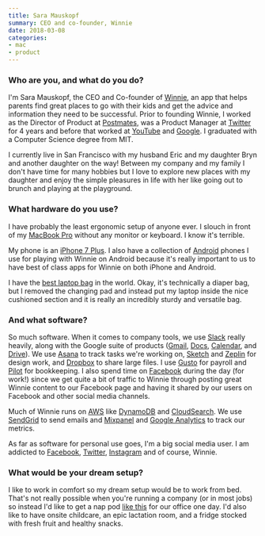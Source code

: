 ```yaml
---
title: Sara Mauskopf
summary: CEO and co-founder, Winnie
date: 2018-03-08
categories:
- mac
- product
---
```


### Who are you, and what do you do?

I'm Sara Mauskopf, the CEO and Co-founder of [Winnie][], an app that helps parents find great places to go with their kids and get the advice and information they need to be successful. Prior to founding Winnie, I worked as the Director of Product at [Postmates][], was a Product Manager at [Twitter][] for 4 years and before that worked at [YouTube][] and [Google][]. I graduated with a Computer Science degree from MIT.

I currently live in San Francisco with my husband Eric and my daughter Bryn and another daughter on the way! Between my company and my family I don't have time for many hobbies but I love to explore new places with my daughter and enjoy the simple pleasures in life with her like going out to brunch and playing at the playground.

### What hardware do you use?

I have probably the least ergonomic setup of anyone ever. I slouch in front of my [MacBook Pro][macbook-pro] without any monitor or keyboard. I know it's terrible.

My phone is an [iPhone 7 Plus][iphone-7-plus]. I also have a collection of [Android][] phones I use for playing with Winnie on Android because it's really important to us to have best of class apps for Winnie on both iPhone and Android.

I have the [best laptop bag][leke] in the world. Okay, it's technically a diaper bag, but I removed the changing pad and instead put my laptop inside the nice cushioned section and it is really an incredibly sturdy and versatile bag.

### And what software?

So much software. When it comes to company tools, we use [Slack][] really heavily, along with the Google suite of products ([Gmail][], [Docs][google-docs], [Calendar][google-calendar], and [Drive][google-drive]). We use [Asana][] to track tasks we're working on, [Sketch][] and [Zeplin][] for design work, and [Dropbox][] to share large files. I use [Gusto][] for payroll and [Pilot][] for bookkeeping. I also spend time on [Facebook][] during the day (for work!) since we get quite a bit of traffic to Winnie through posting great Winnie content to our Facebook page and having it shared by our users on Facebook and other social media channels.

Much of Winnie runs on [AWS][] like [DynamoDB][] and [CloudSearch][]. We use [SendGrid][] to send emails and [Mixpanel][] and [Google Analytics][google-analytics] to track our metrics.

As far as software for personal use goes, I'm a big social media user. I am addicted to [Facebook](http://facebook.com/smausk "Sara's Facebook account."), [Twitter](https://twitter.com/sm "Sara's Twitter account."), [Instagram](http://instagram.com/smausk "Sara's Instagram account.") and of course, Winnie.

### What would be your dream setup?

I like to work in comfort so my dream setup would be to work from bed. That's not really possible when you're running a company (or in most jobs) so instead I'd like to get a nap pod [like this][energypod] for our office one day. I'd also like to have onsite childcare, an epic lactation room, and a fridge stocked with fresh fruit and healthy snacks.

[android]: https://developers.google.com/android/?csw=1 "A mobile phone platform."
[asana]: https://asana.com/ "A project management service."
[aws]: https://aws.amazon.com/ "Amazon's web service platforms."
[cloudsearch]: https://aws.amazon.com/cloudsearch/ "A managed search service."
[dropbox]: https://www.dropbox.com/ "Online syncing and storage."
[dynamodb]: https://aws.amazon.com/dynamodb/ "A NoSQL database service."
[energypod]: https://www.metronaps.com/ "A chair designed for napping at work."
[facebook]: https://www.facebook.com/ "A social networking site."
[gmail]: https://mail.google.com/mail/u/0/ "Web-based email."
[google-analytics]: https://marketingplatform.google.com/about/analytics/ "Web analytics."
[google-calendar]: https://en.wikipedia.org/wiki/Google_Calendar "A web-based calendar client."
[google-docs]: https://en.wikipedia.org/wiki/Google_Docs "A web-based office suite."
[google-drive]: https://accounts.google.com/ServiceLogin?service=wise&passive=1209600&osid=1&continue=https://drive.google.com/&followup=https://drive.google.com/&emr=1 "A cloud storage service."
[google]: https://www.google.com/ "A search engine."
[gusto]: http://web.archive.org/web/20221226090452/https://gusto.com/ "A service for managing payroll and benefits for employees."
[iphone-7-plus]: https://en.wikipedia.org/wiki/IPhone_7 "A 5.5 inch iOS smartphone."
[leke]: https://www.amazon.com/Generic-MB-1302G01-Leke-Diaper-Backpack/dp/B0187370PE "A diaper bag/backpack."
[macbook-pro]: https://www.apple.com/macbook-pro/ "A laptop."
[mixpanel]: https://mixpanel.com/ "A web and mobile analytics service."
[pilot]: https://pilot.com/ "A bookkeeping service."
[postmates]: http://web.archive.org/web/20221226054535/https://postmates.com/ "An on-demand delivery service."
[sendgrid]: https://sendgrid.com/ "A managed developer and marketing email service."
[sketch]: https://www.sketch.com/ "A vector drawing application for Mac OS X."
[slack]: https://slack.com/intl/ja-jp/ "A collaboration service."
[twitter]: http://web.archive.org/web/20230525035323/https://twitter.com/ "An online micro-blogging platform."
[winnie]: http://web.archive.org/web/20221224132237/https://winnie.com/ "A service for parents to connect and find kid-friendly places."
[youtube]: https://www.youtube.com/ "A web site for watching 80's TV commercials and bad mashups."
[zeplin]: https://zeplin.io/ "A service for designers and developers to share mockups."
